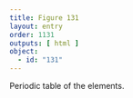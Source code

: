 ```yaml
---
title: Figure 131
layout: entry
order: 1131
outputs: [ html ]
object:
  - id: "131"
---
```


Periodic table of the elements.
